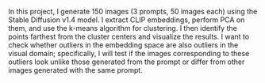 In this project, I generate 150 images (3 prompts, 50 images each) using the Stable Diffusion v1.4 model. I extract CLIP embeddings, perform PCA on them, and use the k-means algorithm for clustering. I then identify the points farthest from the cluster centers and visualize the results. I want to check whether outliers in the embedding space are also outliers in the visual domain; specifically, I will test if the images corresponding to these outliers look unlike those generated from the prompt or differ from other images generated with the same prompt.
